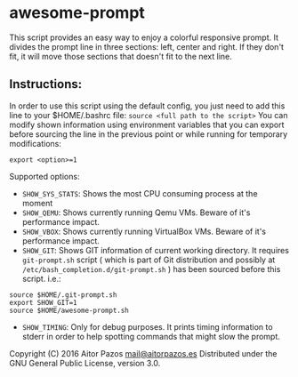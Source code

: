 # awesome-prompt
This script provides an easy way to enjoy a colorful responsive prompt.
It divides the prompt line in three sections: left, center and right. If they don't fit, it will move those sections that doesn't fit to the next line.

## Instructions:
 In order to use this script using the default config, you just need to add this line to your $HOME/.bashrc file:
    `source <full path to the script>`
 You can modify shown information using environment variables that you can export before sourcing the line in the previous point or while running for temporary modifications:
 ```
 export <option>=1
 ```
 Supported options:
 * `SHOW_SYS_STATS`: Shows the most CPU consuming process at the moment
 * `SHOW_QEMU`: Shows currently running Qemu VMs. Beware of it's performance impact.
 * `SHOW_VBOX`: Shows currently running VirtualBox VMs. Beware of it's performance impact.
 * `SHOW_GIT`: Shows GIT information of current working directory. It requires `git-prompt.sh` script ( which is part of Git distribution and possibly at `/etc/bash_completion.d/git-prompt.sh` ) has been sourced before this script. i.e.:
 ```
 source $HOME/.git-prompt.sh
 export SHOW_GIT=1
 source $HOME/awesome-prompt.sh
```
 * `SHOW_TIMING`: Only for debug purposes. It prints timing information to stderr in order to help spotting commands that might slow the prompt.

 Copyright (C) 2016 Aitor Pazos <mail@aitorpazos.es>
 Distributed under the GNU General Public License, version 3.0.
